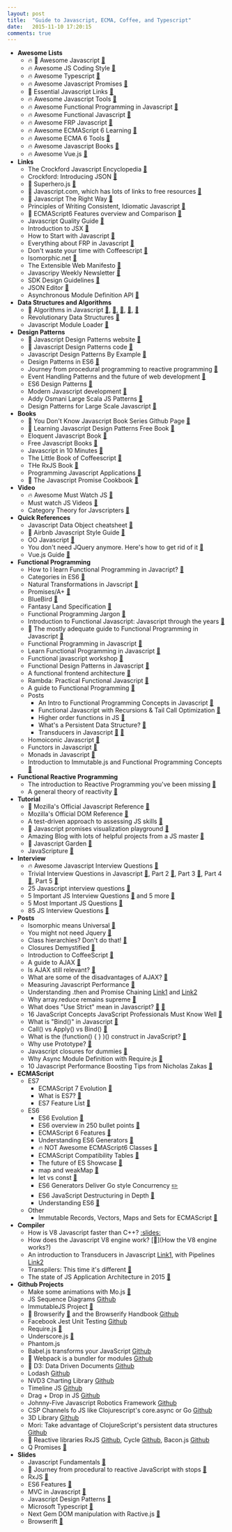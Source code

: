```yaml
---
layout: post
title:  "Guide to Javascript, ECMA, Coffee, and Typescript"
date:   2015-11-10 17:20:15
comments: true
---
```


- **Awesome Lists**
    - :fire: :raised_hands: Awesome Javascript [:link:](https://github.com/sorrycc/awesome-javascript)
    - :fire: Awesome JS Coding Style [:link:](https://github.com/feross/awesome-standard)
    - :fire: Awesome Typescript [:link:](https://github.com/dzharii/awesome-typescript)
    - :fire: Awesome Javascript Promises [:link:](https://github.com/wbinnssmith/awesome-promises)
    - :raised_hands: Essential Javascript Links [:link:](https://github.com/ericelliott/essential-javascript-links)
    - :fire: Awesome Javascript Tools [:link:](https://github.com/codefellows/jstools)
    - :fire: Awesome Functional Programming in Javascript [:link:](https://github.com/stoeffel/awesome-fp-js)
    - :fire: Awesome Functional Javascript [:link:](https://github.com/stoeffel/awesome-fp-js)
    - :fire: Awesome FRP Javascript [:link:](https://github.com/stoeffel/awesome-frp-js)
    - :fire: Awesome ECMAScript 6 Learning [:link:](https://github.com/ericdouglas/ES6-Learning)
    - :fire: Awesome ECMA 6 Tools [:link:](https://github.com/addyosmani/es6-tools)
    - :fire: Awesome Javascript Books [:link:](https://github.com/heatroom/awesome-javascript-books)
    - :fire: Awesome Vue.js [:link:](https://github.com/vuejs/awesome-vue#projects-using-vuejs)
- **Links**
    - The Crockford Javascript Encyclopedia [:link:](http://www.crockford.com/javascript/encyclopedia/)
    - Crockford: Introducing JSON [:link:](http://www.json.org/)
    - :raised_hands: Superhero.js [:link:](http://superherojs.com/)
    - :raised_hands: Javascript.com, which has lots of links to free resources [:link:](https://www.javascript.com/resources)
    - :raised_hands: Javascript The Right Way [:link:](http://www.jstherightway.org/)
    - Principles of Writing Consistent, Idiomatic Javascript [:link:](https://github.com/rwaldron/idiomatic.js)
    - :raised_hands: ECMAScript6 Features overview and Comparison [:link:](http://es6-features.org/#Constants)
    - Javascript Quality Guide [:link:](https://github.com/bevacqua/js)
    - Introduction to JSX [:link:](http://jsx.github.io/)
    - How to Start with Javascript [:link:](http://jugoncalv.es/blog/javascript/how-to-start-with-javascript/)
    - Everything about FRP in Javascript [:link:](https://github.com/mech/Notes/blob/b04951aad3a02991ff6e68f90555b6af12ce4445/JavaScript/React/FRP.md)
    - Don't waste your time with Coffeescript [:link:](https://github.com/raganwald-deprecated/homoiconic/blob/master/2011/12/jargon.md)
    - Isomorphic.net [:link:](http://isomorphic.net/)
    - The Extensible Web Manifesto [:link:](http://extensiblewebmanifesto.org/)
    - Javascripy Weekly Newsletter [:link:](http://javascriptweekly.com/)
    - SDK Design Guidelines [:link:](https://github.com/huei90/javascript-sdk-design)
    - JSON Editor [:link:](http://jsoneditoronline.org/)
    - Asynchronous Module Definition API [:link:](https://github.com/amdjs/amdjs-api)
- **Data Structures and Algorithms**
    - :raised_hands: Algorithms in Javascript [:link:](https://github.com/felipernb/algorithms.js), [:link:](https://github.com/nzakas/computer-science-in-javascript), [:link:](https://github.com/dhruvbird/algorithm-js), [:link:](https://github.com/duereg/js-algorithms), [:link:](https://github.com/mgechev/javascript-algorithms)
    - Revolutionary Data Structures [:link:](https://github.com/substack/data-structures-of-the-revolution)
    - Javascript Module Loader [:link:](http://slides.com/avenuecode/a-javascript-module-loader-require-js)
- **Design Patterns**
    - :raised_hands: Javascript Design Patterns website [:link:](http://www.dofactory.com/javascript/design-patterns)
    - :raised_hands: Javascript Design Patterns code [:link:](https://github.com/tcorral/Design-Patterns-in-Javascript)
    - Javascript Design Patterns By Example [:link:](http://www.sitepoint.com/javascript-application-design-patterns/)
    - Design Patterns in ES6 [:link:](https://github.com/ziyasal/design-patterns-in-es6)
    - Journey from procedural programming to reactive programming [:link:](http://glebbahmutov.com/blog/journey-from-procedural-to-reactive-javascript-with-stops/)
    - Event Handling Patterns and the future of web development [:link:](http://www.sitepoint.com/emerging-patterns-javascript-event-handling/)
    - ES6 Design Patterns [:link:](https://joshbedo.github.io/JS-Design-Patterns/)
    - Modern Javascript development [:link:](http://slides.com/odyss/modern-javascript)
    - Addy Osmani Large Scala JS Patterns [:link:](https://addyosmani.com/largescalejavascript/)
    - Design Patterns for Large Scale Javascript [:link:](http://slides.com/avenuecode/design-patterns-for-large-scale-javascript#/)
- **Books**
    - :raised_hands: You Don't Know Javascript Book Series Github Page [:link:](https://github.com/getify/You-Dont-Know-JS)
    - :raised_hands: Learning Javascript Design Patterns Free Book [:link:](http://addyosmani.com/resources/essentialjsdesignpatterns/book/)
    - Eloquent Javascript Book [:link:](http://eloquentjavascript.net/)
    - Free Javascript Books [:link:](http://jsbooks.revolunet.com/)
    - Javascript in 10 Minutes [:link:](file:///Users/henrysavit/Downloads/js-in-ten-minutes.pdf)
    - The Little Book of Coffeescript [:link:](http://arcturo.github.io/library/coffeescript/index.html)
    - THe RxJS Book [:link:](http://xgrommx.github.io/rx-book/)
    - Programming Javascript Applications [:link:](http://chimera.labs.oreilly.com/books/1234000000262)
    - :raised_hands: The Javascript Promise Cookbook [:link:](https://github.com/mattdesl/promise-cookbook#the-problem)
- **Video**
    - :fire: Awesome Must Watch JS [:link:](https://github.com/bolshchikov/js-must-watch)
    - Must watch JS Videos [:link:](https://github.com/AllThingsSmitty/must-watch-javascript)
    - Category Theory for Javscripters [:link:](https://www.youtube.com/playlist?list=PLwuUlC2HlHGe7vmItFmrdBLn6p0AS8ALX)
- **Quick References**
    - Javascript Data Object cheatsheet [:link:](https://gentlenode.com/journal/javascript-3-the-date-object-cheatsheet/32)
    - :raised_hands: Airbnb Javascript Style Guide [:link:](https://github.com/airbnb/javascript)
    - OO Javascript [:link:](https://dzone.com/refcardz/object-oriented-javascript)
    - You don't need JQuery anymore. Here's how to get rid of it [:link:](https://github.com/oneuijs/You-Dont-Need-jQuery)
    - Vue.js Guide [:link:](http://vuejs.org/guide/)
- **Functional Programming**
    - How to I learn Functional Programming in Javacript? [:link:](http://www.fse.guru/how-do-i-learn-functional-programming-in-javascript-linkpost)
    - Categories in ES6 [:link:](https://jscategory.wordpress.com/2016/02/20/categories-in-es6/)
    - Natural Transformations in Javscript [:link:](https://jscategory.wordpress.com/2012/05/03/natural-transformations/)
    - Promises/A+ [:link:](https://promisesaplus.com/)
    - BlueBird [:link:](https://github.com/petkaantonov/bluebird)
    - Fantasy Land Specification [:link:](https://github.com/fantasyland/fantasy-land)
    - Functional Programming Jargon [:link:](https://github.com/hemanth/functional-programming-jargon)
    - Introduction to Functional Javascript: Javascript through the years [:link:](http://www.sitepoint.com/introduction-functional-javascript/)
    - :raised_hands: The mostly adequate guide to Functional Programming in Javascript [:link:](https://github.com/MostlyAdequate/mostly-adequate-guide)
    - Functional Programming in Javascript [:link:](https://dzone.com/storage/assets/379008-rc217-functionalprogramming.pdf)
    - Learn Functional Programming in Javascript [:floppy_disk:](https://docs.google.com/presentation/d/1YOJ2hU60KcXJ3m3CG28EtfTO4t1OP_JR0gpM82i2xcI/edit#slide=id.g338d117be_040)
    - Functional javascript workshop [:link:](https://github.com/timoxley/functional-javascript-workshop)
    - Functional Design Patterns in Javascript [:floppy_disk:](https://speakerdeck.com/pmh/functional-design-patterns-in-javascript)
    - A functional frontend architecture [:link:](https://github.com/paldepind/functional-frontend-architecture)
    - Rambda: Practical Functional Javascript [:link:](https://github.com/ramda/ramda)
    - A guide to Functional Programming [:link:](https://klibert.pl/warsawjs-talk/code.html)
    - Posts
        - An Intro to Functional Programming Concepts in Javascript [:link:](https://medium.com/@collardeau/intro-to-functional-programming-concepts-in-javascript-b0650773139c)
        - Functional Javascript with Recursions & Tail Call Optimization [:link:](http://www.integralist.co.uk/posts/js-recursion.html)
        - Higher order functions in JS [:link:](http://www.sitepoint.com/higher-order-functions-javascript/)
        - What's a Persistent Data Structure? [:link:](https://www.quora.com/Why-did-innovation-on-persistent-data-structures-come-from-Clojure-before-Haskell)
        - Transducers in Javascript [:link:](http://phuu.net/2014/08/31/csp-and-transducers.html) [:link:](https://github.com/transduce/transduce-stream)
    - Homoiconic Javascript [:link:](https://github.com/raganwald-deprecated/homoiconic)
    - Functors in Javascript [:link:](http://functionaljavascript.blogspot.com/2013/07/functors.html)
    - Monads in Javascript [:link:](http://functionaljavascript.blogspot.com/2013/07/monads.html)
    - Introduction to Immutable.js and Functional Programming Concepts [:link:](https://auth0.com/blog/2016/03/23/intro-to-immutable-js/?utm_source=javascriptweekly&utm_medium=email)
- **Functional Reactive Programming**
    - The introduction to Reactive Programming you've been missing [:link:](https://gist.github.com/staltz/868e7e9bc2a7b8c1f754)
    - A general theory of reactivity [:link:](https://github.com/kriskowal/gtor)
- **Tutorial**
    - :raised_hands: Mozilla's Official Javascript Reference [:link:](https://developer.mozilla.org/en-US/docs/Web/JavaScript)
    - Mozilla's Official DOM Reference [:link:](https://developer.mozilla.org/en-US/docs/Web/API/Document_Object_Model)
    - A test-driven approach to assessing JS skills [:link:](https://github.com/rmurphey/js-assessment)
    - :raised_hands: Javascript promises visualization playground [:link:](http://bevacqua.github.io/promisees/)
    - Amazing Blog with lots of helpful projects from a JS master [:link:](http://bevacqua.io/opensource)
    - :raised_hands: Javascript Garden [:link:](http://bonsaiden.github.io/JavaScript-Garden/)
    - JavaScripture [:link:](http://www.javascripture.com/)
- **Interview**
    - :fire: Awesome Javascript Interview Questions [:link:](https://github.com/MaximAbramchuck/awesome-interviews#javascript)
    - Trivial Interview Questions in Javascript [:link:](http://www.thatjsdude.com/interview/js1.html), Part 2 [:link:](http://www.thatjsdude.com/interview/js2.html), Part 3 [:link:](http://www.thatjsdude.com/interview/dom.html), Part 4 [:link:](http://www.thatjsdude.com/interview/css.html#shadowDOM), Part 5 [:link:](http://www.thatjsdude.com/interview/html.html)
    - 25 Javascript interview questions [:link:](http://www.toptal.com/javascript/interview-questions)
    - 5 Important JS Interview Questions [:link:](http://www.sitepoint.com/5-javascript-interview-exercises/) and 5 more [:link:](http://www.sitepoint.com/5-typical-javascript-interview-exercises/)
    - 5 Most Important JS Questions [:link:](https://www.quora.com/How-do-you-judge-a-JavaScript-programmer-by-only-5-questions)
    - 85 JS Interview Questions [:link:](http://career.guru99.com/top-85-javascript-interview-questions/)
- **Posts**
    - Isomorphic means Universal [:link:](https://medium.com/@mjackson/universal-javascript-4761051b7ae9)
    - You might not need Jquery [:link:](http://youmightnotneedjquery.com/)
    - Class hierarchies? Don't do that! [:link:](http://raganwald.com/2014/03/31/class-hierarchies-dont-do-that.html)
    - Closures Demystified [:link:](http://www.sitepoint.com/javascript-closures-demystified/)
    - Introduction to CoffeeScript [:link:](http://www.sitepoint.com/accelerate-javascript-development-coffeescript/)
    - A guide to AJAX [:link:](http://www.sitepoint.com/guide-vanilla-ajax-without-jquery/)
    - Is AJAX still relevant? [:link:](https://www.quora.com/Do-programmers-still-use-AJAX)
    - What are some of the disadvantages of AJAX? [:link:](https://www.quora.com/What-are-the-main-defects-and-demerits-of-AJAX)
    - Measuring Javascript Performance [:link:](http://www.sitepoint.com/measuring-javascript-functions-performance/)
    - Understanding .then and Promise Chaining [Link1](http://www.sitepoint.com/overview-javascript-promises/) and [Link2](http://www.sitepoint.com/deeper-dive-javascript-promises/)
    - Why array.reduce remains supreme [:link:](http://glebbahmutov.com/blog/reduce-reigns-supreme/)
    - What does "Use Strict" mean in Javascript? [:link:](http://stackoverflow.com/questions/1335851/what-does-use-strict-do-in-javascript-and-what-is-the-reasoning-behind-it?rq=1) [:link:](http://ejohn.org/blog/ecmascript-5-strict-mode-json-and-more/)
    - 16 JavaScript Concepts JavaScript Professionals Must Know Well [:link:](http://javascriptissexy.com/16-javascript-concepts-you-must-know-well/)
    - What is "Bind()" in Javascript [:link:](http://stackoverflow.com/questions/2236747/use-of-the-javascript-bind-method)
    - Call() vs Apply() vs Bind() [:link:](http://stackoverflow.com/questions/15455009/javascript-call-apply-vs-bind)
    - What is the (function() { } )() construct in JavaScript? [:link:](http://stackoverflow.com/questions/8228281/what-is-the-function-construct-in-javascript)
    - Why use Prototype? [:link:](http://stackoverflow.com/questions/8433459/js-why-use-prototype?lq=1)
    - Javascript closures for dummies [:link:](http://stackoverflow.com/questions/111102/how-do-javascript-closures-work?rq=1)
    - Why Async Module Definition with Require.js [:link:](http://requirejs.org/docs/whyamd.html)
    - 10 Javascript Performance Boosting Tips from Nicholas Zakas [:link:](http://jonraasch.com/blog/10-javascript-performance-boosting-tips-from-nicholas-zakas)
- **ECMAScript**
    - ES7
        - ECMAScript 7 Evolution [:link:](http://blogs.msdn.com/b/eternalcoding/archive/2015/09/30/javascript-goes-to-asynchronous-city.aspx)
        - What is ES7? [:link:](http://www.2ality.com/2015/11/tc39-process.html?utm_source=javascriptweekly&utm_medium=email)
        - ES7 Feature List [:link:](https://github.com/hemanth/es7-features)
    - ES6
        - ES6 Evolution [:link:](http://slides.com/krzysztofjung/es6)
        - ES6 overview in 250 bullet points [:link:](https://ponyfoo.com/articles/es6)
        - ECMAScript 6 Features [:link:](https://github.com/lukehoban/es6features)
        - Understanding ES6 Generators [:link:](http://davidwalsh.name/es6-generators)
        - :fire: NOT Awesome ECMAScript6 Classes [:link:](https://github.com/joshburgess/not-awesome-es6-classes)
        - ECMAScript Compatibility Tables [:link:](https://github.com/kangax/compat-table)
        - The future of ES Showcase [:link:](https://github.com/sindresorhus/esnext-showcase)
        - map and weakMap [:link:](http://www.sitepoint.com/preparing-ecmascript-6-map-weakmap/)
        - let vs const [:link:](http://www.sitepoint.com/preparing-ecmascript-6-let-const/)
        - ES6 Generators Deliver Go style Concurrency [:pencil2:](http://swannodette.github.io/2013/08/24/es6-generators-and-csp/)
        - ES6 JavaScript Destructuring in Depth [:link:](https://ponyfoo.com/articles/es6-destructuring-in-depth)
        - Understanding ES6 [:link:](https://github.com/sgaurav/understanding-es6)
    - Other
        - Immutable Records, Vectors, Maps and Sets for ECMAScript [:pencil:](https://github.com/sebmarkbage/ecmascript-immutable-data-structures)
- **Compiler**
    - How is V8 Javascript faster than C++? [:slides:](http://v8-io12.appspot.com/#4)
    - How does the Javascript V8 engine work? [:link:](How the V8 engine works?)
    - An introduction to Transducers in Javascript [Link1](http://simplectic.com/blog/2014/transducers-explained-1/), with Pipelines [Link2](http://simplectic.com/blog/2014/transducers-explained-pipelines/)
    - Transpilers: This time it's different [:link:](http://dailyjs.com/2015/02/26/babel/)
    - The state of JS Application Architecture in 2015 [:link:](https://medium.com/google-developers/javascript-application-architecture-on-the-road-to-2015-d8125811101b)
- **Github Projects**
    - Make some animations with Mo.js [:link:](http://mojs.io/tutorials/easing/path-easing/)
    - JS Sequence Diagrams [Github](https://github.com/bramp/js-sequence-diagrams)
    - ImmutableJS Project [:link:](http://facebook.github.io/immutable-js/)
    - :raised_hands: Browserify [:link:](http://browserify.org/) and the Browserify Handbook [Github](https://github.com/substack/browserify-handbook)
    - Facebook Jest Unit Testing [Github](https://github.com/facebook/jest)
    - Require.js [:link:](https://github.com/jrburke/requirejs)
    - Underscore.js [:link:](http://underscorejs.org/)
    - Phantom.js
    - Babel.js transforms your JavaScript [Github](http://babeljs.io/)
    - :raised_hands: Webpack is a bundler for modules [Github](https://github.com/webpack/webpack)
    - :raised_hands: D3: Data Driven Documents [Github](https://github.com/mbostock/d3)
    - Lodash [Github](https://github.com/lodash/lodash/)
    - NVD3 Charting Library [Github](https://github.com/novus/nvd3)
    - Timeline JS [Github](https://github.com/NUKnightLab/TimelineJS)
    - Drag + Drop in JS [Github](http://bevacqua.github.io/dragula/)
    - Johnny-Five Javascript Robotics Framework [Github](http://johnny-five.io/)
    - CSP Channels fo JS like Clojurescript's core.async or Go [Github](https://github.com/ubolonton/js-csp)
    - 3D Library [Github](https://github.com/mrdoob/three.js)
    - Mori: Take advantage of ClojureScript's persistent data structures [Github](https://github.com/swannodette/mori)
    - :raised_hands: Reactive libraries RxJS [Github](https://github.com/Reactive-Extensions/RxJS), Cycle [Github](https://github.com/cyclejs/cycle-core), Bacon.js [Github](https://github.com/baconjs/bacon.js)
    - Q Promises [:link:](https://github.com/kriskowal/q)
- **Slides**
    - Javascript Fundamentals [:floppy_disk:](http://slides.com/surtich/javascript-course#/)
    - :raised_hands: Journey from procedural to reactive JavaScript with stops [:floppy_disk:](http://slides.com/bahmutov/javascript-journey#/)
    - RxJS [:floppy_disk:](https://speakerdeck.com/andre/rxjs-the-reactive-extensions-for-javascript-introduction)
    - ES6 Features [:floppy_disk:](http://slides.com/gsklee/es6-not-yo-mommas-javascript#/1)
    - MVC in Javascript [:floppy_disk:](https://speakerdeck.com/addyosmani/digesting-javascript-mvc)
    - Javascript Design Patterns [:floppy_disk:](https://speakerdeck.com/lawren/javascript-design-patterns)
    - Microsoft Typescript [:floppy_disk:](https://github.com/Microsoft/TypeScript)
    - Next Gem DOM manipulation with Ractive.js [:floppy_disk:](https://github.com/ractivejs/ractive)
    - Browserift [:floppy_disk:](http://slides.com/signupskm)
